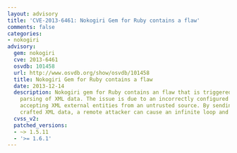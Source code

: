 ```yaml
---
layout: advisory
title: 'CVE-2013-6461: Nokogiri Gem for Ruby contains a flaw'
comments: false
categories:
- nokogiri
advisory:
  gem: nokogiri
  cve: 2013-6461
  osvdb: 101458
  url: http://www.osvdb.org/show/osvdb/101458
  title: Nokogiri Gem for Ruby contains a flaw
  date: 2013-12-14
  description: Nokogiri gem for Ruby contains an flaw that is triggered during the
    parsing of XML data. The issue is due to an incorrectly configured XML parser
    accepting XML external entities from an untrusted source. By sending specially
    crafted XML data, a remote attacker can cause an infinite loop and crash the program.
  cvss_v2: 
  patched_versions:
  - ~> 1.5.11
  - '>= 1.6.1'
---
```

